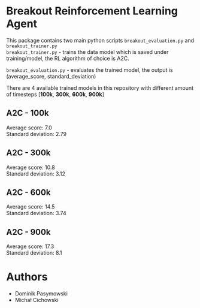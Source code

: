 # Breakout Reinforcement Learning Agent

This package contains two main python scripts `breakout_evaluation.py` and `breakout_trainer.py`  
`breakout_trainer.py` - trains the data model which is saved under training/model, the RL algorithm of choice is A2C.

`breakout_evaluation.py` - evaluates the trained model, the output is (average_score, standard_deviation)  

There are 4 available trained models in this repository with different amount of timesteps 
[**100k**, **300k**, **600k**, **900k**]

## A2C - 100k
Average score: 7.0  
Standard deviation: 2.79

## A2C - 300k
Average score: 10.8  
Standard deviation: 3.12

## A2C - 600k
Average score: 14.5  
Standard deviation: 3.74

## A2C - 900k
Average score: 17.3  
Standard deviation: 8.1

# Authors
- Dominik Pasymowski
- Michał Cichowski
